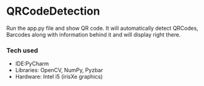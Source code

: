 # QRCodeDetection

Run the app.py file and show QR code. It will automatically detect QRCodes, Barcodes along with information behind it and will display right there.

### Tech used

- IDE:PyCharm
- Libraries: OpenCV, NumPy, Pyzbar
- Hardware: Intel i5 (irisXe graphics)
